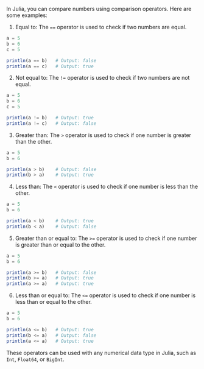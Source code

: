 In Julia, you can compare numbers using comparison operators. Here are some examples:

1. Equal to: The `==` operator is used to check if two numbers are equal.

```julia
a = 5
b = 6
c = 5

println(a == b)   # Output: false
println(a == c)   # Output: true
```

2. Not equal to: The `!=` operator is used to check if two numbers are not equal.

```julia
a = 5
b = 6
c = 5

println(a != b)   # Output: true
println(a != c)   # Output: false
```

3. Greater than: The `>` operator is used to check if one number is greater than the other.

```julia
a = 5
b = 6

println(a > b)    # Output: false
println(b > a)    # Output: true
```

4. Less than: The `<` operator is used to check if one number is less than the other.

```julia
a = 5
b = 6

println(a < b)    # Output: true
println(b < a)    # Output: false
```

5. Greater than or equal to: The `>=` operator is used to check if one number is greater than or equal to the other.

```julia
a = 5
b = 6

println(a >= b)   # Output: false
println(b >= a)   # Output: true
println(a >= a)   # Output: true
```

6. Less than or equal to: The `<=` operator is used to check if one number is less than or equal to the other.

```julia
a = 5
b = 6

println(a <= b)   # Output: true
println(b <= a)   # Output: false
println(a <= a)   # Output: true
```

These operators can be used with any numerical data type in Julia, such as `Int`, `Float64`, or `BigInt`.